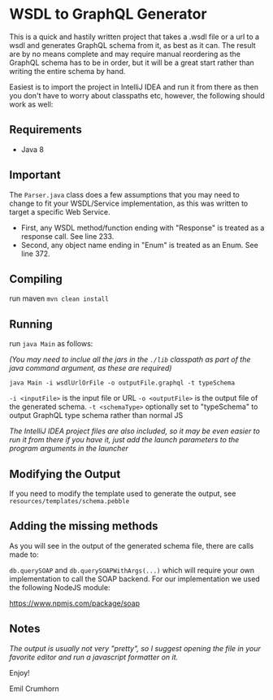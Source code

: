# WSDL to GraphQL Generator

This is a quick and hastily written project that takes a .wsdl file or a url to a wsdl and generates GraphQL schema from it, as best as it can. The result are by no means complete and may require manual reordering as the GraphQL schema has to be in order, but it will be a great start rather than writing the entire schema by hand.

Easiest is to import the project in IntelliJ IDEA and run it from there as then you don't have to worry about classpaths etc, however, the following should work as well:
 
## Requirements

- Java 8

## Important

The `Parser.java` class does a few assumptions that you may need to change to fit your WSDL/Service implementation, as this was written to target a specific Web Service.
 
- First, any WSDL method/function ending with "Response" is treated as a response call. See line 233.
- Second, any object name ending in "Enum" is treated as an Enum. See line 372.
 
## Compiling 

run maven `mvn clean install`
 
## Running
 
run `java Main` as follows:

_(You may need to inclue all the jars in the `./lib` classpath as part of the java command argument, as these are required)_

```java Main -i wsdlUrlOrFile -o outputFile.graphql -t typeSchema```
 
`-i <inputFile>` is the input file or URL
`-o <outputFile>` is the output file of the generated schema.
`-t <schemaType>` optionally set to "typeSchema" to output GraphQL type schema rather than normal JS
 
 _The IntelliJ IDEA project files are also included, so it may be even easier to run it from there if you have it, just add the launch parameters to the program arguments in the launcher_ 

## Modifying the Output

If you need to modify the template used to generate the output, see `resources/templates/schema.pebble`

## Adding the missing methods

As you will see in the output of the generated schema file, there are calls made to: 

`db.querySOAP` and `db.querySOAPWithArgs(...)` which will require your own implementation to call the SOAP backend. For our implementation we used the following NodeJS module:

https://www.npmjs.com/package/soap

## Notes

_The output is usually not very "pretty", so I suggest opening the file in your favorite editor and run a javascript formatter on it._

Enjoy!

Emil Crumhorn
